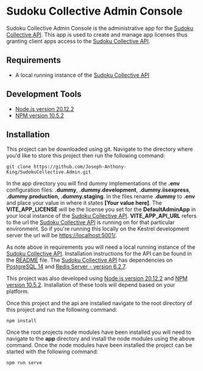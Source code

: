 # Sudoku Collective Admin Console

Sudoku Collective Admin Console is the administrative app for the [Sudoku Collective API](https://github.com/Joseph-Anthony-King/SudokuCollective).  This app is used to create and manage app licenses thus granting client apps access to the [Sudoku Collective API](https://github.com/Joseph-Anthony-King/SudokuCollective).

## Requirements

- A local running instance of the [Sudoku Collective API](https://github.com/Joseph-Anthony-King/SudokuCollective)

## Development Tools

- [Node.js version 20.12.2](https://nodejs.org/en)
- [NPM version 10.5.2](https://www.npmjs.com/)

## Installation

This project can be downloaded using git.  Navigate to the directory where you'd like to store this project then run the following command:

```
git clone https://github.com/Joseph-Anthony-King/SudokuCollective.Admin.git
```

In the app directory you will find dummy implementations of the **.env** configuration files: **.dummy**, **.dummy.development**, **.dummy.iisexpress**, **.dummy.production**, **.dummy.staging**.  In the files rename **.dummy** to **.env** and place your value in where it states **[Your value here]**.  The **VITE_APP_LICENSE** will be the license you set for the **DefaultAdminApp** in your local instance of the [Sudoku Collective API](https://github.com/Joseph-Anthony-King/SudokuCollective).  **VITE_APP_API_URL** refers to the url the [Sudoku Collective API](https://github.com/Joseph-Anthony-King/SudokuCollective) is running on for that particular environment.  So if you're running this locally on the Kestrel development server the url will be [https://localhost:5001/](https://localhost:5001/).

As note above in requirements you will need a local running instance of the [Sudoku Collective API](https://github.com/Joseph-Anthony-King/SudokuCollective).  Installation instructions for the API can be found in the [README](https://github.com/Joseph-Anthony-King/SudokuCollective/blob/master/README.md) file.  The [Sudoku Collective API](https://github.com/Joseph-Anthony-King/SudokuCollective) has dependencies on [PostgreSQL 14](https://www.postgresql.org/download/) and [Redis Server - version 6.2.7](https://redis.io/download).

This project was also developed using [Node.js version 20.12.2](https://nodejs.org/en) and [NPM version 10.5.2](https://www.npmjs.com/).  Installation of these tools will depend based on your platform.

Once this project and the api are installed navigate to the root directory of this project and run the following command:

```
npm install
```

Once the root projects node modules have been installed you will need to navigate to the **app** directory and install the node modules using the above command.  Once the node modules have been installed the project can be started with the following command:

```
npm run serve
```
